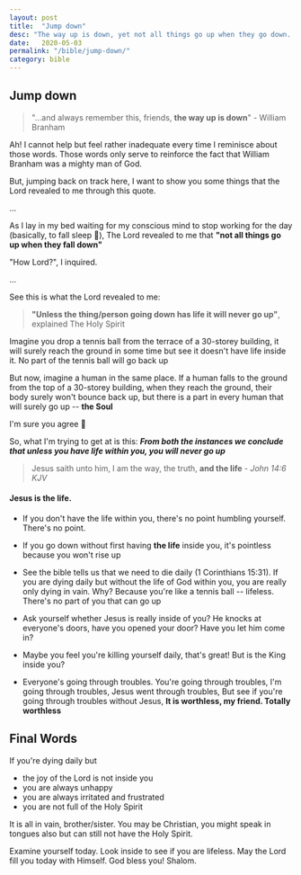 ```yaml
---
layout: post
title:  "Jump down"
desc: "The way up is down, yet not all things go up when they go down. Read to know..."
date:   2020-05-03
permalink: "/bible/jump-down/"
category: bible
---
```


## Jump down

> "...and always remember this, friends, **the way up is down**" - William Branham

Ah! I cannot help but feel rather inadequate every time I reminisce about those words. Those words only serve to reinforce the fact that William Branham was a mighty man of God.

But, jumping back on track here, I want to show you some things that the Lord revealed to me through this quote.

...

As I lay in my bed waiting for my conscious mind to stop working for the day (basically, to fall sleep :sleeping_bed:), The Lord revealed to me that **"not all things go up when they fall down"**

"How Lord?", I inquired.

...

See this is what the Lord revealed to me: 

> **"Unless the thing/person going down has life it will never go up"**, explained The Holy Spirit

Imagine you drop a tennis ball from the terrace of a 30-storey building, it will surely reach the ground in some time but see it doesn't have life inside it. No part of the tennis ball will go back up

But now, imagine a human in the same place. If a human falls to the ground from the top of a 30-storey building, when they reach the ground, their body surely won't bounce back up, but there is a part in every human that will surely go up -- **the Soul**

I'm sure you agree :slightly_smiling_face:

So, what I'm trying to get at is this: ***From both the instances we conclude that unless you have life within you, you will never go up***

> Jesus saith unto him, I am the way, the truth, **and the life** - *John 14:6 KJV*

#### Jesus is the life.

* If you don't have the life within you, there's no point humbling yourself. There's no point.

* If you go down without first having **the life** inside you, it's pointless because you won't rise up

* See the bible tells us that we need to die daily (1 Corinthians 15:31). If you are dying daily but without the life of God within you, you are really only dying in vain. Why? Because you're like a tennis ball -- lifeless. There's no part of you that can go up

* Ask yourself whether Jesus is really inside of you? He knocks at everyone's doors, have you opened your door? Have you let him come in?
* Maybe you feel you're killing yourself daily, that's great! But is the King inside you?
* Everyone's going through troubles. You're going through troubles, I'm going through troubles, Jesus went through troubles, But see if you're going through troubles without Jesus, **It is worthless, my friend. Totally worthless**

## Final Words

If you're dying daily but

* the joy of the Lord is not inside you
* you are always unhappy
* you are always irritated and frustrated
* you are not full of the Holy Spirit 

It is all in vain, brother/sister. You may be Christian, you might speak in tongues also but can still not have the Holy Spirit.

Examine yourself today. Look inside to see if you are lifeless. May the Lord fill you today with Himself. God bless you! Shalom.

